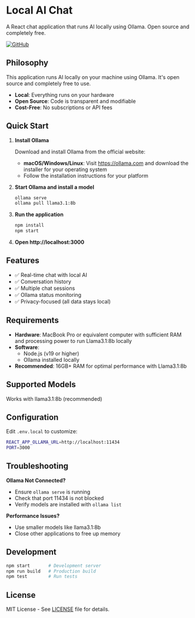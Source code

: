 # Local AI Chat

A React chat application that runs AI locally using Ollama. Open source and completely free.

[![GitHub](https://img.shields.io/badge/GitHub-Source%20Code-181717?style=flat&logo=github)](https://github.com/mylocalaichat/mylocalai)

## Philosophy

This application runs AI locally on your machine using Ollama. It's open source and completely free to use.

- **Local**: Everything runs on your hardware
- **Open Source**: Code is transparent and modifiable
- **Cost-Free**: No subscriptions or API fees

## Quick Start

1. **Install Ollama**

   Download and install Ollama from the official website:
   - **macOS/Windows/Linux**: Visit https://ollama.com and download the installer for your operating system
   - Follow the installation instructions for your platform

2. **Start Ollama and install a model**
   ```bash
   ollama serve
   ollama pull llama3.1:8b
   ```

3. **Run the application**
   ```bash
   npm install
   npm start
   ```

4. **Open http://localhost:3000**

## Features

- ✅ Real-time chat with local AI
- ✅ Conversation history
- ✅ Multiple chat sessions
- ✅ Ollama status monitoring
- ✅ Privacy-focused (all data stays local)

## Requirements

- **Hardware**: MacBook Pro or equivalent computer with sufficient RAM and processing power to run Llama3.1:8b locally
- **Software**:
  - Node.js (v19 or higher)
  - Ollama installed locally
- **Recommended**: 16GB+ RAM for optimal performance with Llama3.1:8b

## Supported Models

Works with llama3.1:8b (recommended)

## Configuration

Edit `.env.local` to customize:
```bash
REACT_APP_OLLAMA_URL=http://localhost:11434
PORT=3000
```

## Troubleshooting

**Ollama Not Connected?**
- Ensure `ollama serve` is running
- Check that port 11434 is not blocked
- Verify models are installed with `ollama list`

**Performance Issues?**
- Use smaller models like llama3.1:8b
- Close other applications to free up memory

## Development

```bash
npm start       # Development server
npm run build   # Production build
npm test        # Run tests
```

## License

MIT License - See [LICENSE](LICENSE) file for details.